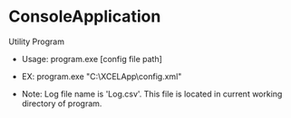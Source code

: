 # ConsoleApplication
Utility Program

- Usage:
 program.exe [config file path]

- EX: 
 program.exe "C:\XCELApp\config.xml"

- Note:
 Log file name is 'Log.csv'. This file is located in current working directory of program.
